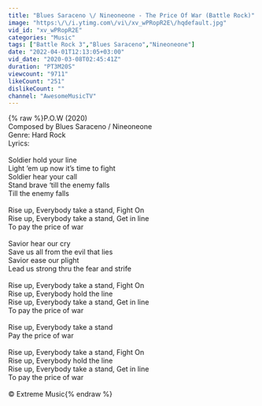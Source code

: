 ```yaml
---
title: "Blues Saraceno \/ Nineoneone - The Price Of War (Battle Rock)"
image: "https:\/\/i.ytimg.com\/vi\/xv_wPRopR2E\/hqdefault.jpg"
vid_id: "xv_wPRopR2E"
categories: "Music"
tags: ["Battle Rock 3","Blues Saraceno","Nineoneone"]
date: "2022-04-01T12:13:05+03:00"
vid_date: "2020-03-08T02:45:41Z"
duration: "PT3M20S"
viewcount: "9711"
likeCount: "251"
dislikeCount: ""
channel: "AwesomeMusicTV"
---
```

{% raw %}P.O.W (2020)<br />Composed by Blues Saraceno / Nineoneone<br />Genre: Hard Rock<br />Lyrics:<br /><br />Soldier hold your line<br />Light ‘em up now it’s time to fight<br />Soldier hear your call<br />Stand brave ‘till the enemy falls<br />Till the enemy falls<br /><br />Rise up, Everybody take a stand, Fight On<br />Rise up, Everybody take a stand, Get in line<br />To pay the price of war<br /><br />Savior hear our cry <br />Save us all from the evil that lies<br />Savior ease our plight<br />Lead us strong thru the fear and strife<br /><br />Rise up, Everybody take a stand, Fight On<br />Rise up, Everybody hold the line<br />Rise up, Everybody take a stand, Get in line<br />To pay the price of war<br /><br />Rise up, Everybody take a stand<br />Pay the price of war<br /><br />Rise up, Everybody take a stand, Fight On<br />Rise up, Everybody hold the line<br />Rise up, Everybody take a stand, Get in line<br />To pay the price of war<br /><br />© Extreme Music{% endraw %}
